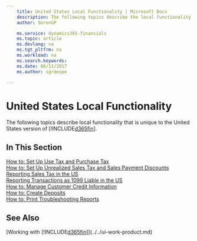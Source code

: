 ```yaml
---
    title: United States Local Functionality | Microsoft Docs
    description: The following topics describe the local functionality in the United States version of Dynamics 365.
    author: SorenGP

    ms.service: dynamics365-financials
    ms.topic: article
    ms.devlang: na
    ms.tgt_pltfrm: na
    ms.workload: na
    ms.search.keywords:
    ms.date: 08/11/2017
    ms.author: sgroespe

---
```

# United States Local Functionality
The following topics describe local functionality that is unique to the United States version of [!INCLUDE[d365fin](../../includes/d365fin_md.md)].

## In This Section  
  [How to: Set Up Use Tax and Purchase Tax](how-to-set-up-use-tax-and-purchase-tax.md)  
  [How to: Set Up Unrealized Sales Tax and Sales Payment Discounts](how-to-set-up-unrealized-sales-tax-and-sales-payment-discounts.md)  
  [Reporting Sales Tax in the US](us-sales-tax.md)  
  [Reporting Transactions as 1099 Liable in the US](tax-1099.md)  
  [How to: Manage Customer Credit Information](how-to-manage-customer-credit-information.md)  
  [How to: Create Deposits](how-to-create-deposits.md)  
  [How to: Print Troubleshooting Reports](how-to-print-troubleshooting-reports.md)

## See Also
  [Working with [!INCLUDE[d365fin](../../includes/d365fin_md.md)]](../../ui-work-product.md)    
